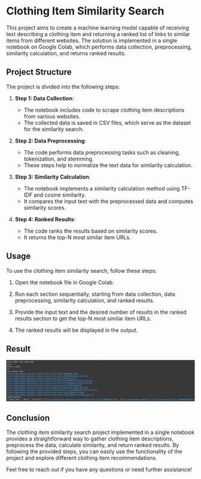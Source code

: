 # Clothing Item Similarity Search

This project aims to create a machine learning model capable of receiving text describing a clothing item and returning a ranked list of links to similar items from different websites. The solution is implemented in a single notebook on Google Colab, which performs data collection, preprocessing, similarity calculation, and returns ranked results.

## Project Structure

The project is divided into the following steps:

1. **Step 1: Data Collection**: 

   - The notebook includes code to scrape clothing item descriptions from various websites.
   - The collected data is saved in CSV files, which serve as the dataset for the similarity search.

2. **Step 2: Data Preprocessing**:

   - The code performs data preprocessing tasks such as cleaning, tokenization, and stemming.
   - These steps help to normalize the text data for similarity calculation.

3. **Step 3: Similarity Calculation**:

   - The notebook implements a similarity calculation method using TF-IDF and cosine similarity.
   - It compares the input text with the preprocessed data and computes similarity scores.

4. **Step 4: Ranked Results**:

   - The code ranks the results based on similarity scores.
   - It returns the top-N most similar item URLs.

## Usage

To use the clothing item similarity search, follow these steps:

1. Open the notebook file in Google Colab.

2. Run each section sequentially, starting from data collection, data preprocessing, similarity calculation, and ranked results.

3. Provide the input text and the desired number of results in the ranked results section to get the top-N most similar item URLs.

4. The ranked results will be displayed in the output.

## Result 
![Project Result](https://github.com/naveen715/Clothing-Similarity-Search/blob/main/result.png)

## Conclusion

The clothing item similarity search project implemented in a single notebook provides a straightforward way to gather clothing item descriptions, preprocess the data, calculate similarity, and return ranked results. By following the provided steps, you can easily use the functionality of the project and explore different clothing item recommendations.

Feel free to reach out if you have any questions or need further assistance!

